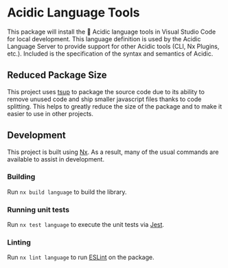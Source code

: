 <!-- START header -->
<!-- END header -->

# Acidic Language Tools

This package will install the 🧪 Acidic language tools in Visual Studio Code for local development. This language definition is used by the Acidic Language Server to provide support for other Acidic tools (CLI, Nx Plugins, etc.). Included is the specification of the syntax and semantics of Acidic.

<!-- START doctoc -->
<!-- END doctoc -->

## Reduced Package Size

This project uses [tsup](https://tsup.egoist.dev/) to package the source code due to its ability to remove unused code and ship smaller javascript files thanks to code splitting. This helps to greatly reduce the size of the package and to make it easier to use in other projects.

## Development

This project is built using [Nx](https://nx.dev). As a result, many of the usual commands are available to assist in development.

### Building

Run `nx build language` to build the library.

### Running unit tests

Run `nx test language` to execute the unit tests via [Jest](https://jestjs.io).

### Linting

Run `nx lint language` to run [ESLint](https://eslint.org/) on the package.

<!-- START footer -->
<!-- END footer -->
